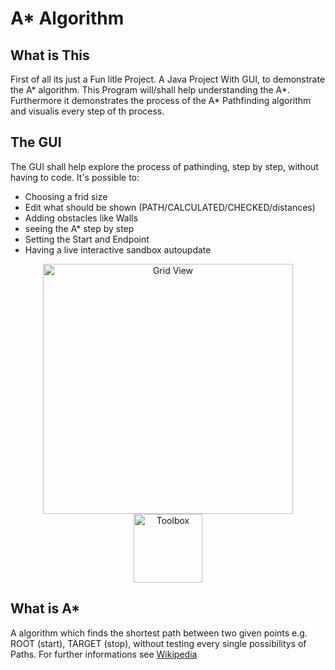 # A* Algorithm
## What is This
First of all its just a Fun litle Project.
A Java Project With GUI, to demonstrate the A* algorithm.
This Program will/shall help understanding the A*.
Furthermore it demonstrates the process of the A* Pathfinding algorithm and visualis every step of th process.

## The GUI
The GUI shall help explore the process of pathinding, step by step, without having to code.
It's possible to:
* Choosing a frid size
* Edit what should be shown (PATH/CALCULATED/CHECKED/distances)
* Adding obstacles like Walls
* seeing the A* step by step
* Setting the Start and Endpoint
* Having a live interactive sandbox autoupdate

<p align="center">
<img width="400" alt="Grid View" src="https://user-images.githubusercontent.com/59959982/115831279-adab0e00-a411-11eb-8091-828b2fc0ee5e.png"> <img width="110" alt="Toolbox" src="https://user-images.githubusercontent.com/59959982/115831306-b69bdf80-a411-11eb-98cd-d6ed9398d991.png">
</p>

## What is A*
A algorithm which finds the shortest path between two given points e.g. ROOT (start),
TARGET (stop), without testing every single possibilitys of Paths. 
For further informations see [Wikipedia](https://en.wikipedia.org/wiki/A*_search_algorithm)  


